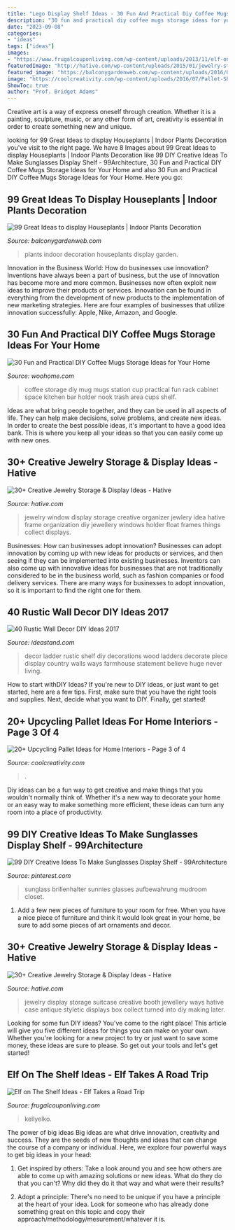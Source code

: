 ```yaml
---
title: "Lego Display Shelf Ideas - 30 Fun And Practical Diy Coffee Mugs Storage Ideas For Your Home"
description: "30 fun and practical diy coffee mugs storage ideas for your home"
date: "2023-09-08"
categories:
- "ideas"
tags: ["ideas"]
images:
- "https://www.frugalcouponliving.com/wp-content/uploads/2013/11/elf-on-the-shelf-ideas-traffic-frugal-coupon-living.jpg"
featuredImage: "http://hative.com/wp-content/uploads/2015/01/jewelry-storage-display-ideas/7-old-window-jewlery-organizer.jpg"
featured_image: "https://balconygardenweb.com/wp-content/uploads/2016/01/house-plants-home-ideas-4.jpg"
image: "https://coolcreativity.com/wp-content/uploads/2016/07/Pallet-Shelves-Pallet-Bookshelves.jpg"
ShowToc: true
author: "Prof. Bridget Adams"
---
```



Creative art is a way of express oneself through creation. Whether it is a painting, sculpture, music, or any other form of art, creativity is essential in order to create something new and unique.

	

		
looking for 99 Great Ideas to display Houseplants | Indoor Plants Decoration you've visit to the right page. We have 8 Images about 99 Great Ideas to display Houseplants | Indoor Plants Decoration like 99 DIY Creative Ideas To Make Sunglasses Display Shelf - 99Architecture, 30 Fun and Practical DIY Coffee Mugs Storage Ideas for Your Home and also 30 Fun and Practical DIY Coffee Mugs Storage Ideas for Your Home. Here you go:
		
    
## 99 Great Ideas To Display Houseplants | Indoor Plants Decoration

<img loading=lazy src="https://balconygardenweb.com/wp-content/uploads/2016/01/house-plants-home-ideas-4.jpg" onerror="this.onerror=null;this.src='https://tse1.mm.bing.net/th?id=OIP.feN3wyeaK-A-q97RXV-b-wHaJ3&amp;pid=15.1';" alt="99 Great Ideas to display Houseplants | Indoor Plants Decoration">

_Source: balconygardenweb.com_

>plants indoor decoration houseplants display garden. 

	

Innovation in the Business World: How do businesses use innovation?
Inventions have always been a part of business, but the use of innovation has become more and more common. Businesses now often exploit new ideas to improve their products or services. Innovation can be found in everything from the development of new products to the implementation of new marketing strategies. Here are four examples of businesses that utilize innovation successfully: Apple, Nike, Amazon, and Google.

    
## 30 Fun And Practical DIY Coffee Mugs Storage Ideas For Your Home

<img loading=lazy src="http://www.woohome.com/wp-content/uploads/2015/05/coffee-mug-storage-ideas-woohome-21.jpg" onerror="this.onerror=null;this.src='https://tse4.mm.bing.net/th?id=OIP.NLYXiRxj_bH-Y2621KE8RwHaLH&amp;pid=15.1';" alt="30 Fun and Practical DIY Coffee Mugs Storage Ideas for Your Home">

_Source: woohome.com_

>coffee storage diy mug mugs station cup practical fun rack cabinet space kitchen bar holder nook trash area cups shelf. 

	

Ideas are what bring people together, and they can be used in all aspects of life. They can help make decisions, solve problems, and create new ideas. In order to create the best possible ideas, it's important to have a good idea bank. This is where you keep all your ideas so that you can easily come up with new ones.

    
## 30+ Creative Jewelry Storage &amp; Display Ideas - Hative

<img loading=lazy src="http://hative.com/wp-content/uploads/2015/01/jewelry-storage-display-ideas/7-old-window-jewlery-organizer.jpg" onerror="this.onerror=null;this.src='https://tse3.mm.bing.net/th?id=OIP.xKrukaXhNGuixr3g9MZL6wHaLy&amp;pid=15.1';" alt="30+ Creative Jewelry Storage &amp; Display Ideas - Hative">

_Source: hative.com_

>jewelry window display storage creative organizer jewlery idea hative frame organization diy jewellery windows holder float frames things collect displays. 

	

Businesses: How can businesses adopt innovation?
Businesses can adopt innovation by coming up with new ideas for products or services, and then seeing if they can be implemented into existing businesses. Inventors can also come up with innovative ideas for businesses that are not traditionally considered to be in the business world, such as fashion companies or food delivery services. There are many ways for businesses to adopt innovation, so it is important to find the right one for them.

    
## 40 Rustic Wall Decor DIY Ideas 2017

<img loading=lazy src="http://ideastand.com/wp-content/uploads/2017/08/rustic-wall-decor/27-rustic-wall-decor-diy-ideas.jpg" onerror="this.onerror=null;this.src='https://tse3.mm.bing.net/th?id=OIP.LpZrH05HMDnRkCUFQG7fkAHaLH&amp;pid=15.1';" alt="40 Rustic Wall Decor DIY Ideas 2017">

_Source: ideastand.com_

>decor ladder rustic shelf diy decorations wood ladders decorate piece display country walls ways farmhouse statement believe huge never living. 

	

How to start withDIY Ideas?
If you're new to DIY ideas, or just want to get started, here are a few tips. First, make sure that you have the right tools and supplies. Next, decide what you want to DIY. Finally, get started!

    
## 20+ Upcycling Pallet Ideas For Home Interiors - Page 3 Of 4

<img loading=lazy src="https://coolcreativity.com/wp-content/uploads/2016/07/Pallet-Shelves-Pallet-Bookshelves.jpg" onerror="this.onerror=null;this.src='https://tse3.mm.bing.net/th?id=OIP.nCdiDBL2sAeoQrx6P78I7gHaJ3&amp;pid=15.1';" alt="20+ Upcycling Pallet Ideas for Home Interiors - Page 3 of 4">

_Source: coolcreativity.com_

>. 

	

Diy ideas can be a fun way to get creative and make things that you wouldn't normally think of. Whether it's a new way to decorate your home or an easy way to make something more efficient, these ideas can turn any room into a place of productivity.

    
## 99 DIY Creative Ideas To Make Sunglasses Display Shelf - 99Architecture

<img loading=lazy src="https://i.pinimg.com/736x/85/6b/97/856b973035f0608109b4a6ec815eb0bb--sunglass-display-diy-creative-ideas.jpg" onerror="this.onerror=null;this.src='https://tse2.mm.bing.net/th?id=OIP.ID3mNlCRtfWSwbXrKQqCTwHaLG&amp;pid=15.1';" alt="99 DIY Creative Ideas To Make Sunglasses Display Shelf - 99Architecture">

_Source: pinterest.com_

>sunglass brillenhalter sunnies glasses aufbewahrung mudroom closet. 

	

1. Add a few new pieces of furniture to your room for free. When you have a nice piece of furniture and think it would look great in your home, be sure to add some pieces of art ornaments and decor.

    
## 30+ Creative Jewelry Storage &amp; Display Ideas - Hative

<img loading=lazy src="https://hative.com/wp-content/uploads/2015/01/jewelry-storage-display-ideas/35-vintage-suitcase-jewelry-storage.jpg" onerror="this.onerror=null;this.src='https://tse1.mm.bing.net/th?id=OIP.-n6g8CTWpb8rThBtSNvKlAHaJ4&amp;pid=15.1';" alt="30+ Creative Jewelry Storage &amp; Display Ideas - Hative">

_Source: hative.com_

>jewelry display storage suitcase creative booth jewellery ways hative case antique styletic displays box collect turned into diy making later. 

	

Looking for some fun DIY ideas? You've come to the right place! This article will give you five different ideas for things you can make on your own. Whether you're looking for a new project to try or just want to save some money, these ideas are sure to please. So get out your tools and let's get started!

    
## Elf On The Shelf Ideas - Elf Takes A Road Trip

<img loading=lazy src="https://www.frugalcouponliving.com/wp-content/uploads/2013/11/elf-on-the-shelf-ideas-traffic-frugal-coupon-living.jpg" onerror="this.onerror=null;this.src='https://tse4.mm.bing.net/th?id=OIP.1IrDiDhNEyjuOvgzc6NBLQHaLH&amp;pid=15.1';" alt="Elf on The Shelf Ideas - Elf Takes a Road Trip">

_Source: frugalcouponliving.com_

>kellyelko. 

	

The power of big ideas
Big ideas are what drive innovation, creativity and success. They are the seeds of new thoughts and ideas that can change the course of a company or individual. Here, we explore four powerful ways to get big ideas in your head:
1. Get inspired by others: Take a look around you and see how others are able to come up with amazing solutions or new ideas. What do they do that you can't? Why did they do it that way and what were their results?

2. Adopt a principle: There's no need to be unique if you have a principle at the heart of your idea. Look for someone who has already done something great on this topic and copy their approach/methodology/mesurement/whatever it is.

